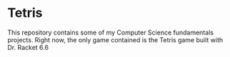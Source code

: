 # Tetris
This repository contains some of my Computer Science fundamentals projects. Right now, the only game contained is the Tetris game built with Dr. Racket 6.6

